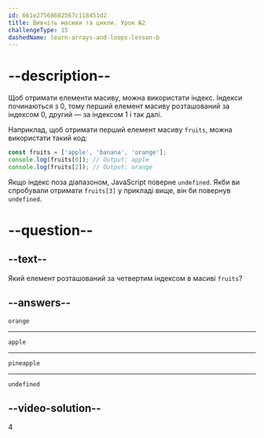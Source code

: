 ```yaml
---
id: 661e27568602567c118451d2
title: Вивчіть масиви та цикли. Урок №2
challengeType: 15
dashedName: learn-arrays-and-loops-lesson-b
---
```


# --description--

Щоб отримати елементи масиву, можна використати індекс. Індекси починаються з 0, тому перший елемент масиву розташований за індексом 0, другий — за індексом 1 і так далі.

Наприклад, щоб отримати перший елемент масиву `fruits`, можна використати такий код:

```javascript
const fruits = ['apple', 'banana', 'orange'];
console.log(fruits[0]); // Output: apple
console.log(fruits[2]); // Output: orange
```

Якщо індекс поза діапазоном, JavaScript поверне `undefined`. Якби ви спробували отримати `fruits[3]` у прикладі вище, він би повернув `undefined`.


# --question--

## --text--

Який елемент розташований за четвертим індексом в масиві `fruits`?

## --answers--

`orange`

---

`apple`

---

`pineapple`

---

`undefined`

## --video-solution--

4

